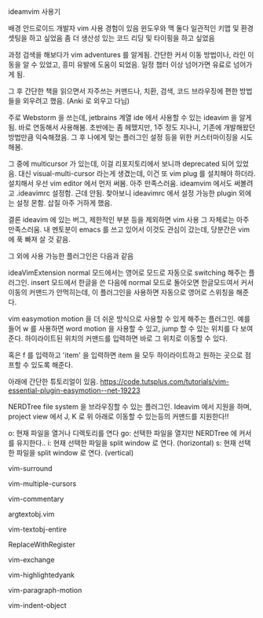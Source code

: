 ideamvim 사용기

배경
안드로이드 개발자 vim 사용 경험이 있음
윈도우와 맥 둘다 일관적인 키맵 및 환경 셋팅을 하고 싶었음
좀 더 생산성 있는 코드 리딩 및 타이핑을 하고 싶었음

과정
검색을 해보다가 vim adventures 를 알게됨. 간단한 커서 이동 방법이나, 라인 이동을 알 수 있었고, 흥미 유발에 도움이 되었음. 일정 챕터 이상 넘어가면 유료로 넘어가게 됨.

그 후 간단한 책을 읽으면서 자주쓰는 커맨드나, 치환, 검색, 코드 브라우징에 편한 방법들을 외우려고 했음. (Anki 로 외우고 다님)

주로 Webstorm 을 쓰는데, jetbrains 계열 ide 에서 사용할 수 있는 ideavim 을 알게됨. 바로 연동해서 사용해봄. 초반에는 좀 헤맸지만, 1주 정도 지나니, 기존에 개발해왔던 방법만큼 익숙해졌음. 그 후 나에게 맞는 플러그인 설정 등을 위한 커스터마이징을 시도해봄.

그 중에 multicursor 가 있는데, 이걸 리포지토리에서 보니까 deprecated 되어 있었음. 대신 visual-multi-cursor 라는게 생겼는데, 이건 또 vim plug 를 설치해야 하더라. 설치해서 우선 vim editor 에서 먼저 써봄. 아주 만족스러움. ideamvim 에서도 써볼려고 .ideavimrc 설정함. 근데 안됨. 찾아보니 ideavimrc 에서 설정 가능한 plugin 외에는 설정 몬함. 삽질 아주 거하게 했음.

결론
ideavim 에 있는 버그, 제한적인 부분 등을 제외하면 vim 사용 그 자체로는 아주 만족스러움. 내 멘토분이 emacs 를 쓰고 있어서 이것도 관심이 갔는데, 당분간은 vim 에 푹 빠져 살 것 같음. 


그 외에 사용 가능한 플러그인은 다음과 같음

ideaVimExtension
normal 모드에서는 영어로 모드로 자동으로 switching 해주는 플러그인. insert 모드에서 한글을 쓴 다음에 normal 모드로 돌아오면 한글모드여서 커서 이동의 커맨드가 안먹히는데, 이 플러그인을 사용하면 자동으로 영어로 스위칭을 해준다.

vim easymotion
motion 을 더 쉬운 방식으로 사용할 수 있게 해주는 플러그인. 예를 들어 <ll>w 를 사용하면 word motion 을 사용할 수 있고, jump 할 수 있는 위치를 다 보여준다. 하이라이트된 위치의 커맨드를 입력하면 바로 그 위치로 이동할 수 있다.

혹은 <ll>f 를 입력하고 'item' 을 입력하면 item 을 모두 하이라이트하고 원하는 곳으로 점프할 수 있도록 해준다.

아래에 간단한 튜토리얼이 있음.
https://code.tutsplus.com/tutorials/vim-essential-plugin-easymotion--net-19223

NERDTree
file system 을 브라우징할 수 있는 플러그인. Ideavim 에서 지원을 하며, project view 에서 J, K 로 위 아래로 이동할 수 있는등의 커맨드를 지원한다!!

o: 현재 파일을 열거나 디렉토리를 연다
go: 선택한 파일을 열지만 NERDTree 에 커서를 유지한다..
i: 현재 선택한 파일을 split window 로 연다. (horizontal)
s: 현재 선택한 파일을 split window 로 연다. (vertical)


vim-surround

vim-multiple-cursors

vim-commentary

argtextobj.vim

vim-textobj-entire

ReplaceWithRegister

vim-exchange

vim-highlightedyank

vim-paragraph-motion

vim-indent-object
